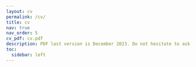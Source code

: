 ```yaml
---
layout: cv
permalink: /cv/
title: cv
nav: true
nav_order: 5
cv_pdf: cv.pdf
description: PDF last version is December 2023. Do not hesitate to ask for a recent version if PDF is outdated.
toc:
  sidebar: left
---
```

